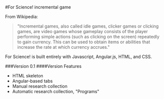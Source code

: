 #For Science! incremental game

From Wikipedia:
>"Incremental games, also called idle games, clicker games or clicking games, are video games whose gameplay consists of the player performing simple actions (such as clicking on the screen) repeatedly to gain currency. This can be used to obtain items or abilities that increase the rate at which currency accrues."

For Science! is built entirely with Javascript, Angular.js, HTML, and CSS.

###Version
0.1
####Version Features
* HTML skeleton
* Angular-based tabs
* Manual research collection
* Automatic research collection, "Programs"
